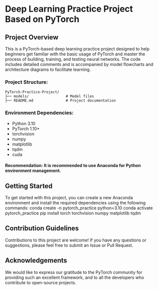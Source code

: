 # Deep Learning Practice Project Based on PyTorch
## Project Overview
This is a PyTorch-based deep learning practice project designed to help beginners get familiar with the basic usage of PyTorch and master the process of building, training, and testing neural networks. The code includes detailed comments and is accompanied by model flowcharts and architecture diagrams to facilitate learning.
### Project Structure:
```
PyTorch-Practice-Project/
├── models/                 # Model files
├── README.md               # Project documentation
```
### Environment Dependencies:
- Python 3.10
- PyTorch 1.10+
- torchvision
- numpy
- matplotlib
- tqdm
- cuda
#### Recommendation: It is recommended to use Anaconda for Python environment management.
## Getting Started
To get started with this project, you can create a new Anaconda environment and install the required dependencies using the following commands:
conda create -n pytorch_practice python=3.10
conda activate pytorch_practice
pip install torch torchvision numpy matplotlib tqdm

## Contribution Guidelines
Contributions to this project are welcome! If you have any questions or suggestions, please feel free to submit an Issue or Pull Request.
## Acknowledgements
We would like to express our gratitude to the PyTorch community for providing such an excellent framework, and to all the developers who contribute to open-source projects.

